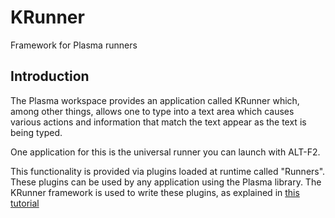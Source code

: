 # KRunner

Framework for Plasma runners

## Introduction

The Plasma workspace provides an application called KRunner which, among other
things, allows one to type into a text area which causes various actions and
information that match the text appear as the text is being typed.

One application for this is the universal runner you can launch with ALT-F2.

This functionality is provided via plugins loaded at runtime called "Runners".
These plugins can be used by any application using the Plasma library. The
KRunner framework is used to write these plugins, as explained in
[this tutorial](https://develop.kde.org/docs/extend/plasma/krunner/)

